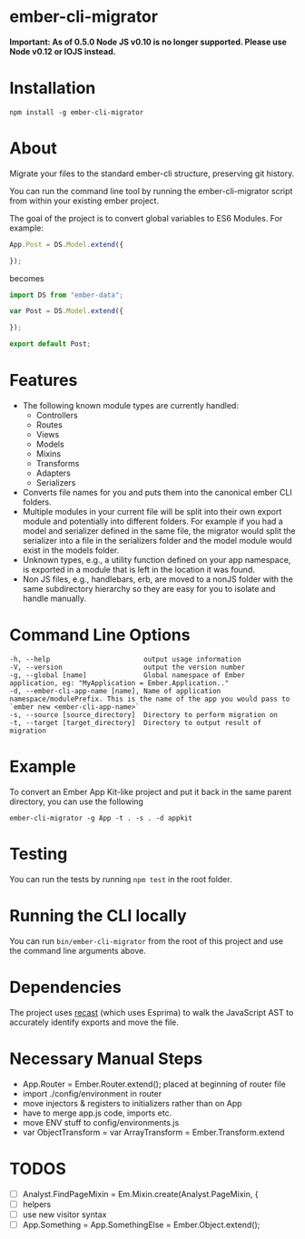 ember-cli-migrator
==================

**Important: As of 0.5.0 Node JS v0.10 is no longer supported. Please
use Node v0.12 or IOJS instead.**

# Installation

`npm install -g ember-cli-migrator`

# About

Migrate your files to the standard ember-cli structure, preserving git history.

You can run the command line tool by running the ember-cli-migrator script from within your existing ember project.

The goal of the project is to convert global variables to ES6 Modules. For example:

```javascript
App.Post = DS.Model.extend({

});
```
becomes

```javascript
import DS from "ember-data";

var Post = DS.Model.extend({

});

export default Post;
```
# Features
- The following known module types are currently handled:
  - Controllers
  - Routes
  - Views
  - Models
  - Mixins
  - Transforms
  - Adapters
  - Serializers
- Converts file names for you and puts them into the canonical ember CLI folders.
- Multiple modules in your current file will be split into their own export module and potentially into different folders. For example if you had a model and serializer defined in the same file, the migrator would split the serializer into a file in the serializers folder and the model module would exist in the models folder.
- Unknown types, e.g., a utility function defined on your app namespace, is exported in a module that is left in the location it was found.
- Non JS files, e.g., handlebars, erb, are moved to a nonJS folder with the same subdirectory hierarchy so they are easy for you to isolate and handle manually.

# Command Line Options

```
-h, --help                       output usage information
-V, --version                    output the version number
-g, --global [name]              Global namespace of Ember application, eg: "MyApplication = Ember.Application.."
-d, --ember-cli-app-name [name], Name of application namespace/modulePrefix. This is the name of the app you would pass to `ember new <ember-cli-app-name>`
-s, --source [source_directory]  Directory to perform migration on
-t, --target [target_directory]  Directory to output result of migration
```

# Example

To convert an Ember App Kit-like project and put it back in the same parent directory, you can use the following

`ember-cli-migrator -g App -t . -s . -d appkit`

# Testing

You can run the tests by running `npm test` in the root folder.

# Running the CLI locally

You can run `bin/ember-cli-migrator` from the root of this project and use the command line arguments above.

# Dependencies
The project uses [recast](https://github.com/benjamn/recast) (which uses Esprima) to walk the JavaScript AST to accurately identify exports and move the file.

# Necessary Manual Steps
- App.Router = Ember.Router.extend(); placed at beginning of router file
- import ./config/environment in router
- move injectors & registers to initializers rather than on App
- have to merge app.js code, imports etc.
- move ENV stuff to config/environments.js
- var ObjectTransform = var ArrayTransform = Ember.Transform.extend

# TODOS
- [ ] Analyst.FindPageMixin = Em.Mixin.create(Analyst.PageMixin, {
- [ ] helpers
- [ ] use new visitor syntax
- [ ] App.Something = App.SomethingElse = Ember.Object.extend();
